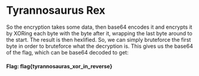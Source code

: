 # Tyrannosaurus Rex

So the encryption takes some data, then base64 encodes it and encrypts it by XORing each byte with the byte after it, wrapping the last byte around to the start. The result is then hexlified. So, we can simply bruteforce the first byte in order to bruteforce what the decryption is. This gives us the base64 of the flag, which can be base64 decoded to get:

#### Flag: flag{tyrannosauras_xor_in_reverse}

